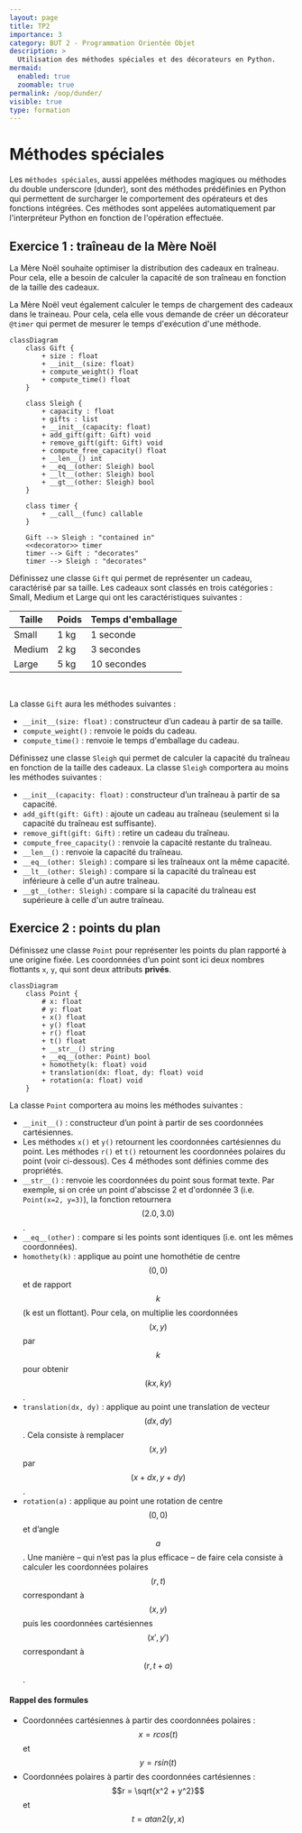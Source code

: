 ```yaml
---
layout: page
title: TP2
importance: 3
category: BUT 2 - Programmation Orientée Objet
description: >
  Utilisation des méthodes spéciales et des décorateurs en Python.
mermaid:
  enabled: true
  zoomable: true
permalink: /oop/dunder/
visible: true
type: formation
---
```


# Méthodes spéciales

Les `méthodes spéciales`, aussi appelées méthodes magiques ou méthodes du double underscore (dunder), sont des méthodes prédéfinies en Python qui permettent de surcharger le comportement des opérateurs et des fonctions intégrées. Ces méthodes sont appelées automatiquement par l'interpréteur Python en fonction de l'opération effectuée.

## Exercice 1 : traîneau de la Mère Noël

La Mère Noël souhaite optimiser la distribution des cadeaux en traîneau. Pour cela, elle a besoin de calculer la capacité de son traîneau en fonction de la taille des cadeaux.

La Mère Noël veut également calculer le temps de chargement des cadeaux dans le traineau. Pour cela, cela elle vous demande de créer un décorateur `@timer` qui permet de mesurer le temps d'exécution d'une méthode.

```mermaid
classDiagram
    class Gift {
        + size : float 
        + __init__(size: float)
        + compute_weight() float
        + compute_time() float
    }

    class Sleigh {
        + capacity : float 
        + gifts : list
        + __init__(capacity: float)
        + add_gift(gift: Gift) void
        + remove_gift(gift: Gift) void
        + compute_free_capacity() float
        + __len__() int
        + __eq__(other: Sleigh) bool
        + __lt__(other: Sleigh) bool
        + __gt__(other: Sleigh) bool
    }

    class timer {
        + __call__(func) callable
    }

    Gift --> Sleigh : "contained in"
    <<decorator>> timer
    timer --> Gift : "decorates"
    timer --> Sleigh : "decorates"

```

Définissez une classe `Gift` qui permet de représenter un cadeau, caractérisé par sa taille. Les cadeaux sont classés en trois catégories : Small, Medium et Large qui ont les caractéristiques suivantes : 

| Taille | Poids | Temps d'emballage |
|--------|-------|-------------------|
| Small  | 1 kg  | 1 seconde         |
| Medium | 2 kg  | 3 secondes        |
| Large  | 5 kg  | 10 secondes       |

<br>

La classe `Gift` aura les méthodes suivantes :

- `__init__(size: float)` : constructeur d’un cadeau à partir de sa taille.
- `compute_weight()` : renvoie le poids du cadeau.
- `compute_time()` : renvoie le temps d'emballage du cadeau.

Définissez une classe `Sleigh` qui permet de calculer la capacité du traîneau en fonction de la taille des cadeaux. La classe `Sleigh` comportera au moins les méthodes suivantes :

- `__init__(capacity: float)` : constructeur d’un traîneau à partir de sa capacité.
- `add_gift(gift: Gift)` : ajoute un cadeau au traîneau (seulement si la capacité du traîneau est suffisante).
- `remove_gift(gift: Gift)` : retire un cadeau du traîneau.
- `compute_free_capacity()` : renvoie la capacité restante du traîneau.
- `__len__()` : renvoie la capacité du traîneau.
- `__eq__(other: Sleigh)` : compare si les traîneaux ont la même capacité.
- `__lt__(other: Sleigh)` : compare si la capacité du traîneau est inférieure à celle d'un autre traîneau.
- `__gt__(other: Sleigh)` : compare si la capacité du traîneau est supérieure à celle d'un autre traîneau.



## Exercice 2 : points du plan

Définissez une classe `Point` pour représenter les points du plan rapporté à une origine fixée.
Les coordonnées d’un point sont ici deux nombres flottants `x`, `y`, qui sont deux attributs **privés**.

```mermaid
classDiagram
    class Point {
        # x: float
        # y: float
        + x() float
        + y() float
        + r() float
        + t() float
        + __str__() string
        + __eq__(other: Point) bool
        + homothety(k: float) void
        + translation(dx: float, dy: float) void
        + rotation(a: float) void
    }

```

La classe `Point` comportera au moins les méthodes suivantes :

- `__init__()` : constructeur d’un point à partir de ses coordonnées cartésiennes.
- Les méthodes `x()` et `y()` retournent les coordonnées cartésiennes du point. Les méthodes `r()` et `t()` retournent les coordonnées polaires du point (voir ci-dessous). Ces 4 méthodes sont définies comme des propriétés.
- `__str__()` : renvoie les coordonnées du point sous format texte. Par exemple, si on crée un point d'abscisse 2 et d'ordonnée 3 (i.e. `Point(x=2, y=3)`), la fonction retournera $$(2.0, 3.0)$$.
- `__eq__(other)` : compare si les points sont identiques (i.e. ont les mêmes coordonnées).
- `homothety(k)` : applique au point une homothétie de centre $$(0, 0)$$ et de rapport $$k$$ (k est un flottant). Pour cela, on multiplie les coordonnées $$(x, y)$$ par $$k$$ pour obtenir $$(kx, ky)$$.
- `translation(dx, dy)` : applique au point une translation de vecteur $$(dx, dy)$$. Cela consiste à remplacer $$(x, y)$$ par $$(x + dx, y + dy)$$.
- `rotation(a)` : applique au point une rotation de centre $$(0, 0)$$ et d’angle $$a$$. Une manière – qui n’est pas la plus efficace – de faire cela consiste à calculer les coordonnées polaires $$(r, t)$$ correspondant à $$(x, y)$$ puis les coordonnées cartésiennes $$(x′, y′)$$ correspondant à $$(r, t + a)$$.

#### Rappel des formules

- Coordonnées cartésiennes à partir des coordonnées polaires : $$x = r cos(t)$$ et $$y = r sin(t)$$
- Coordonnées polaires à partir des coordonnées cartésiennes : $$r = \sqrt{x^2 + y^2}$$ et $$t = atan2(y, x)$$
